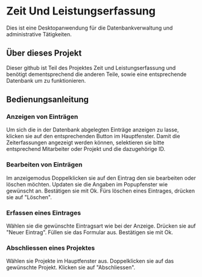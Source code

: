 # Zeit Und Leistungserfassung
Dies ist eine Desktopanwendung für die Datenbankverwaltung und administrative Tätigkeiten.

## Über dieses Projekt
Dieser github ist Teil des Projektes Zeit und Leistungserfassung und benötigt dementsprechend die anderen Teile, sowie eine entsprechende Datenbank um zu funktionieren.

## Bedienungsanleitung
### Anzeigen von Einträgen
Um sich die in der Datenbank abgelegten Einträge anzeigen zu lasse, klicken sie auf den entsprechenden Button im Hauptfenster.
Damit die Zeiterfassungen angezeigt werden können, selektieren sie bitte entsprechend Mitarbeiter oder Projekt und die dazugehörige ID.

### Bearbeiten von Einträgen
Im anzeigemodus Doppelklicken sie auf den Eintrag den sie bearbeiten oder löschen möchten.
Updaten sie die Angaben im Popupfenster wie gewünscht an.
Bestätigen sie mit Ok.
Fürs löschen eines Eintrages, drücken sie auf "Löschen".

### Erfassen eines Eintrages
Wählen sie die gewünschte Eintragsart wie bei der Anzeige.
Drücken sie auf "Neuer Eintrag".
Füllen sie das Formular aus.
Bestätigen sie mit Ok.

### Abschliessen eines Projektes
Wählen sie Projekte im Hauptfenster aus.
Doppelklicken sie auf das gewünschte Projekt.
Klicken sie auf "Abschliessen".
